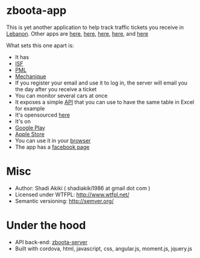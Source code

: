 # zboota-app
This is yet another application to help track traffic tickets you receive in [Lebanon](http://en.wikipedia.org/wiki/Lebanon).
Other apps are [here](https://play.google.com/store/apps/details?id=air.speedTicketLebanon),
[here](http://www.appszoom.com/android_applications/tools/lebanese-traffic-ticket_inbfc.html),
[here](https://play.google.com/store/apps/details?id=com.stround.lebanoncarfines),
[here](https://play.google.com/store/apps/details?id=com.tesladroid.lebanontickets),
and [here](https://play.google.com/store/apps/details?id=com.omr.zbt)

What sets this one apart is:
* It has
 * [ISF](http://www.isf.gov.lb/en/speedtickets)
 * [PML](http://www.parkmeterlebanon.com/statment_of_account.aspx)
 * [Mechanique](http://www.dawlati.gov.lb/en/mecanique)
* If you register your email and use it to log in, the server will email you the day after you receive a ticket
* You can monitor several cars at once
* It exposes a simple [API](http://genesis.akikieng.com/zboota-server/api/) that you can use to have the same table in Excel for example
* It's opensourced [here](https://github.com/shadiakiki1986/zboota-app)
* It's on
 * [Google Play](https://play.google.com/store/apps/details?id=com.akikieng.genesis.zbootaapp)
 * [Apple Store](https://itunes.apple.com/WebObjects/MZStore.woa/wa/viewSoftware?id=974745846&mt=8)
* You can use it in your [browser](http://shadiakiki1986.github.io/zboota-server/client/)
* The app has a [facebook page](http://www.facebook.com/yaza4) 

# Misc
* Author: Shadi Akiki ( shadiakiki1986 at gmail dot com )
* Licensed under WTFPL: http://www.wtfpl.net/
* Semantic versioning: http://semver.org/

# Under the hood
* API back-end: [zboota-server](https://github.com/shadiakiki1986/zboota-server)
* Built with cordova, html, javascript, css, angular.js, moment.js, jquery.js


